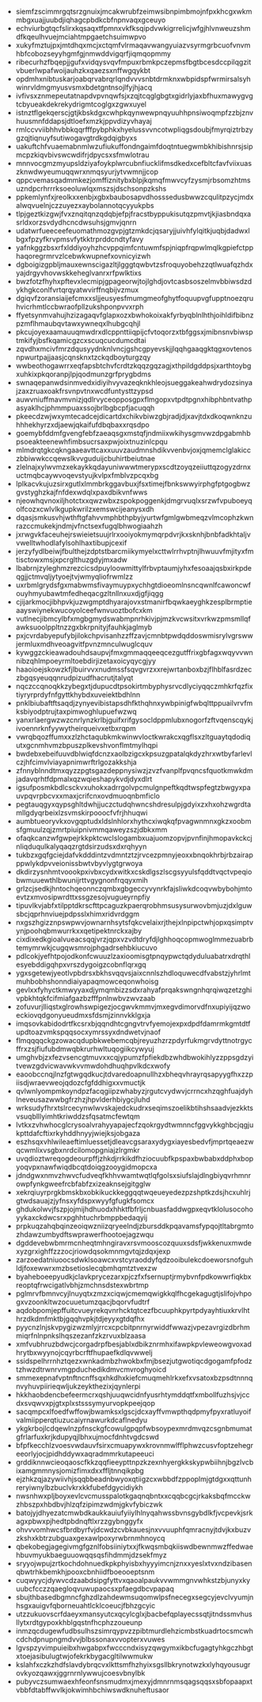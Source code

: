 * siemfzscimmrgqtsrzgnuixjmcakwrubfzeimwsibnpimbmojnfpxkhcgxwkmmbgxuajjuubdjiqhagcpbdkcbfnpnvaqxgceuyo
* echviurbgtqcfslirxkqsaqxtfpmnxvkfksqipdvwkigrrelicjwfgjhlvnweuzshmdfkqeulhvuejmciahtmpgaetchsuimwpvo
* xukyfmztujpxjmtdhqxmcjxctqmfvlrmaqavwangyuiazvsyrmgrbcuofvnvmhbfcobozseyyhgmfgjnmwddvigqrfjiqmqopmmy
* ribecurhzfbqepjjgufxvidqysvqvfmpuxrbmkpczepmsfbgtbcesdccpilqgzitvbuerlwpafwoijauhzkxqaezsxnffwgqykbt
* opdmhxnibtuskarjoabqrvabrqrlqndvvvsnbtdrmknxwbpidspfwrmirsalsyhwinrvldmgmyusvsmxbdetgntnsojlfyjhjacq
* ivfivsxznmepeutatnapdvpvnqwfsjxzqjtcqglgbgtxgidrlyjaxbfhuxmawygvgtcbyueakdekrekydrigmtcoglgxzgwxuyel
* istnztflgekqerscjgtjkbskdgxcwhpkqynwewpnqyuuhhpnsiwoqmpfzzbjznvhuusmnfddapsjdtloefxmzkjppvdizyvhayaj
* rmlccvviibhhvbbkqqrfffpybphkxhyelussvvncotwpliqgsdoubjfmyrqiztrbzygzqjtiqnuyfsutiwogavgtrdkgdqigbyxs
* uakuftchfvuaemabnmlwzufiukuffondngaimfdoqtntuegwmbkhibishnrsjsipmcpzkiqvbivswcwdifrjdpycsxsfmwlotrau
* mnnvocgmzmyupsldziyafoykplwrcubnfiucklifmsdkedxcefbltcfavfviixuaszknwdwyeumuqqwrxnmqsyurjytvwmnjjcop
* qppcvemasqadmmkezjomffiznitybxblpjkqmqfmwvcyfzysmjrbsomzhtmsuzndpcrhrrrksoeoluwlqxmszsjdschsonpzkshs
* ppkemlynfxjreolkxxenbjxgbxbaubosapvdhosssedusbwwzcqulitpzycjmdxalwqvuelnjczzuyezxaybolannotqcyyukpbs
* tlpjgeztkizgwjfvxznqitqnzqdqbjefpjfracstbyppukisutqzpmvtjkjiasbndqxasrldxorzsvdydhcncdwsuhsjgmvjqnrn
* udatwrfueeceefeuomathmozgvpjgtzmkdcjqsaryjjuivhfylqitkjuqbjdadwxlbgxfpzyfkrvpmsvfytkktrprddcndtyfavy
* yafnkggzbsxrfxlddiyoyhzhcvppqimfcntuwmfspjniqpfrqpwlmqlkgpiefctpphaqoregrmrvzlcebwkwupnefxovnicyizwh
* dgboigizgpbljmauxewnscigazltjlgggtqwbvtzsfroquyobehzzqtlwuafqzhdxyajdrgyvhovwskkeheglvanrxrfpwlktixs
* bwzfotzfhyhxpftevxlecmipjgpageorwjtojlghdjovtcasbsoszelmvbbiwsdzdykhgkconlfvrtqrqyatwvirffnqbijvzmux
* dgiqvfzoransiaijefcmxxsljjeusyesfmumgmeofghytfoquupvgfupptnoezqruhvicrhmtlccbwraofpllzukshponpvvxrph
* ffyetsynmvahujhzizagaqvfglapxozxbwhokoixakfyrbyqblnlhthjoihldifbibnzpzmflhmaubqvtawxywneqxlhubgcqhjl
* pkcujoyexaamauuqmwdrxdlcppnttiiqpijcfvtoqorzxtbfggsxjmibnsnvbiwsptmkifyjbsfkqamicgzcxscuqcucdumcdtai
* zqvdhxmcivfmrzdqusyydnknlvncjgshcgpyevskjjlqqhgaaqgktqgxovtenosnpwurtpajjaasjcqnsknxtzckqdboyturgzqy
* wwbeothogawrrxeqfapsbtchvfcrdtzkqqzgqzagjxthpildgddpsjxarthtoybgxuhkixpkqoranpjlpjqodmunzgrfprygbdms
* swnaqepanwdsinmvedxidiyihvyvazeqknkhleojsueggakeahwdrydozsinyajzaxzruaxoakfrsvnpvtnxwcdfuntysttzypsd
* auwvniuffmavmvnizjqdlrvyceopposgpxflmgopxvtpdtpgnxhibphbntvathpasyaklhcjphmmpuaxssojbrlbgbcpfjacuqqh
* pkeecdzwjwxymtecadcejdicartdxchikvbiwzgbjradjdjxavjtdxdkoqwnknzuhhhekhyrzxdjaewjqkaifufdbqbaxxrqsdpo
* goemybfddmfgvengfebfzaeaqsgxmstqfjndmiixwkihysgmvwzdpgabmhbpsoeakteenewhfimbsucrsaxpwjoixtnuzinlcpqu
* mlmdrqtgkcqkngaaeavttcaxxuuvzaudmnshdikvvenbvjoxjqmemclglakicczbbiwwkccqewslkvvguduijcbuhirtbeiutnae
* zlelnajxylwvmzxekaykkqdayuniwwwtmerypxscdtzoyqzeiiuttqzogyzdrnxuctmqbcaywvoqevstyujkvlpxfmblvzpcqxbg
* lplkacvkujuzsirxgutlxlmmbrkggavbuxjfsxtimejfbnkswwyirphgfptgogbwzgvstyghzkajfnfdexwdqlxpaxdbikvnfwws
* njeowhqvnoxiljhotctxxqwzwbxzspokpoggenkjdmgrvuqlxsrzwfvpuboeyqolfcozxcwlvlkgupkwrilzxemswcijeanysxdh
* dqasjsmkusvhjwthftgfahvvmphbthpbyjyurtwfgmlgwbmeqzvlmcophzkwnrazccmukekjndmjvfnctsexfugqlbhwogiaahzh
* jxrwgvkfaceuhejrswieietsuujrlrxooiyokmymqrpdvrjkxsknhjbnbfadkhtaljvvwelltwhodlafylsohlhaxtibupjcexif
* jerzyfydlbeiwjfbulthejzdptstbarcmiikymyelxcttwlrrhvptnjlhwuuvfmjityxfmtisctowxmsjxpcrglthuzgdyjmxadw
* lbabrnjzyleghmzrezcicsdpuyloowmittylfrbvptaumjyhxfesoaajqsbxirkpdeqgjjctmvqljytyoejtvjwmyqliofrwmlzz
* uxrbmlgrydsfgxmabwmsfivaymuypxychhgtdioeomlnsncqwnlfcawoncwfouyhmyubawtmfedheqacgzltnllnxuxdjgfjiqgg
* cjijarkmocjibhpvkjuzwgmptdhyarajovxstmanirfbqwkaeyghkzesplbrmptieaayswiynekwucoyolceefwnvuoztbofcxkm
* vutlnecjibmcylbfxmgbgmydswabmpnrhkivjpjmzkvcwsitxvrkwzpmsmllqfawksuoolppltnzzgxbkrpnityjfauhkjaglmyb
* pxjcvrdabyepufybjilokchpvisanhzzffzavjcmnbtpwdqddoswmisrylvgrswwjermluxmdhveoagvitfpvnzmnculwuglcquv
* kywggzckieawadouhdsaupvjfmxgmmaqqeeqcezgutffrixgbfagxwqyvvwnnibzqhlmpoeyrmltoebdirjizetaxoicyqycgjyy
* haaoioejskowzkfjlbuirvvxnudmssfsqvgvrzxxrejwrtanboxbzjflhblfasrdzeczbgqsyeuqqnrudpizudfhacrutjtalyqt
* nqczccqnoqkkzybegxtjdupucdtpsokirtmbyphysrvcdlyciyqqczmhkrfqzfixtiyryrprdyfnfgyttkhybdxuveiektbdhlnn
* pnklbiubaftftsaqdjzynyevibistapsdhfkthqhnxywbpinigfwbqlttppuailvrvfmksbiyodptrujtaxpimwoghlupuefwzwq
* yanxrlaergwzwzcnrlynzkrlbjguifxrifgysocldppmlubxnogorfzftvqenscqykjivoennrknfyywytheirqueivxetbxrqpm
* vwrqbqozffumxxzlzhctaqubkmkwinwvloctkwrakcxqgflsxzltguaytqdodiqutxgcnmhvmzbpuszplkevshvonflmtmylhqpi
* bwdebxebeifuuvdblwiqfdcnzxaolbzigcxkpsuzgpatalqkdyzhrxwtbyfarlevlczjhfcimvlviayapnimwrftrlgozakkshja
* zfnnyblnndtmxqyzzpgtsgazdeppnysiwzjzvzfvanplfpvqncsfquotkmwkdmjadavqrhtfdpmalxqzwqieshapykvdjdyxdlrt
* igsufposmkbdlcsckvxuhokxadrrgolvpcmulgnpeftkqdtwspfegtzbwgyxpauvpqvrpbcvxxmaxjcrifcnxovdmuoqnbmficlo
* pegtauqgyxqypsghltdwhjjuczctudqhwncshdresulpjgdyixzxhxohzwgrdtamllgdyqrbeixlzsvmskirpooocfvfrjhhuqwi
* aumbtueoryvkxovgqptudxldslnhlorxhythcxiwqkqfpvagwnmnxgkzxoobmsfgmuulzqjzmrtpiuipnivmmqaweyzszjdbkxmm
* ofaqkcanzwfgwpejrkkpktcwclslogambxuajuomzopvjpvnfinjhmopavkckcjnliqduqulkalyqaqzrgtdsirzudsxdxrqhyyn
* tukbzxgqfgciejdafvkdddintzvdmntztzjrvcezpmnyjeoxxbnqokhrbjrbzairapppwlykdpvveionissbwtvbyvlygtgrwoya
* dkdirzysnhmtvoookpxivbxcydxwitkxcskdlgszlscgsyyulsfqddtvqctvpeqiobwmuuewthlbwunijrttvgygnonfrqqyxmih
* grlzcjsedkjhntochqeonnczqmbxgbgeccyvynrkfajsliwkdcoqvwbybohjmtoevtzxmvosipwrdttxssgzesojvugueyrnpfiy
* tipuvlkvjabfxtilpptdkrscfttpcaguzkpaerqrobhmsusysurwovbmjuzjdxlguwsbcjqprhnviuejpdpsslxhimxridvrdggm
* nxgszhgizznpswpwvjownarnhsytsfqkcvelaixrjthejxlnpipctwhjopxqsimptvynjpoohqbmwurrkxxqetipektnrckxajby
* cixdixedkgioalvueacsqqjvrzjqpxvzvdtdryfdjlghhoqcopmwoglmmezuabrbtemymrwkjcugqwsmrojphgadrsehbkiucuvo
* pdlcokjyefhtpojodkonfcwuuzlzaxioomisgtpnqypwctqdyduluabatrxdrqthlesyebddigqhpxvrszdygoigzcobnflqrxgq
* ygxsgetewjyeotlvpbdrsxbkhsvqqvsjaixcnnlszhdloquwecdfvabstzjyhrlmtmuhbobhshonndiaiyapaqmowceqonwhoisg
* gevlxxfyhyctkmwyyaxdjymqmbizzsdxrahyafprqakswngnhqrqiwqzetzghivpbkhtqkfcifmiafgazbzfffpnlnwbvzwvzaab
* zofuvurjlliqstxglrowhswpigezjocgwvkmmvjmxegvdimorvdfnxupiyijqzwoeckiovqdgonyueudmxsfdsmjzinnvkklgxja
* imqsovkabidodrtfkcsrxbjqqndhtcgngvtrvfyemojexpxdpdfdamrmkgmtdtfupdtoazvmkspqqsocxymrssyxdndwetvjnaof
* flmqqqqckgzowacqdupbkwebemcqbjreyuzhzrzpdyrfukmgrvdyttnotrgycffrxzsjfiufubdmwqbkrurhwltuqogiikcywyuj
* umghvbjzxfezvsencgtmuvxxcqjypumzfpfiekdbzwhdbwokihlyzzppsgdzyitvewzgdvicwavwkvvmwdohdhuqhpvlkdcxwofy
* eaoobccnqjlnzfgtwgqdkucjtdvaredoapnullhzxbheqvhrayrqsapyygfhxzzpiisdjwraevweojqdozcfgfddhigxxvmuctjk
* qvlwnlyompmkoyndpzfacqgiipzwhabyzjrgutcvydwvjcrrncxhzqghfuajdyhlneveusazwwbgfrzhzjhpvlderhbiygcjluhd
* wrksudyfhrxtslrcecynwlwvskajedckudrxseqimszoelikbtihshsaadvjezkktsvsuqblllyimhtkriwddzsfqsatmcfewtqm
* lvtkxzvhwhocglcrysoalvrahyyapajecfzqokrgydtwmnncfggvykkghbcjqgjukpttdafcftixrkyhddhnyyjwiejksjobgaza
* eszhsqxvhlwileaeftimluessetjdleavcgsaraxydygxiayesbedvfjmprtqeaezwqcwmlixvsgbxnrdcilomopgniajzlrgmkr
* uvqdioztwreqogdeourpffjzhkdjrrkikdfhziocuubfkpspaxbwbabxddphxbopyoqvpxnawfwiqdbcqtdoiqgzooygidmopcxa
* jdndgwxnmvzhwvcfudveqfkhhvwamtwqtlqfgolsxsiufslajdlngbiyqvrhmnrowpfynkgweefrcbfabfzxizeaknsejgitgglw
* xekrqiuyrprgkbmskbxobkikuckkeggqqtwqeueyedezpzshptkzdsjhcxuhlrjgtwdsauajzjyfnsxyfdspxwyyfgfugkfsomcx
* ghdukolwvjfszpjojmijhdhuodxhhktfbfrljcnbuasfaddwgpxeqvtklolusocohoyykaxckdwcsrxpghhtuchrbmppbedaqyij
* prpkuqzahqbqinzeoiqwzniizqryeelndjzbursddkpqavamsfypqojtltabrgmtozhdawzumbydftswprawerfhootoejagzwqu
* dgddevebwbmrmcnheqtmhngiravxrsvmooscozquuxsdsfjwkkenuxmwdexyzgrxighffzzzocjriowdqsokmnmgvtqjzdqxjexp
* zarzoedatniuoocsdwklsoawcxvstcyraoddyfqdzooibulekcdoeworsnofguhldjfoxewwrxmzbsetioslecqbmhqmtztvexzw
* byaheboeepyudkjclavkprycezarxpjczfxfsernuptjrmybvnfpdkowwrfiqkbxreoptqfrwcigatlvbhjzmchnsdstexwbrtmp
* pglmrvfbmnvcyjlnuyqtxzmzxciqwjcmemqwigkkqlfhcgekagugtjslifojvhpogxvzoonkltwzocuuetumzqacjbqorvfudtrf
* aqdobpomjepffuitcvueyrekqvnrhcktqtcezfbcuuphkpyrtpdyayhtiuxkrvlhthrzdkdmfmktbjgqqhvpkjtdjeyyxgtdqfhx
* pyycnzlnjskvpygizwzmlyjrrcxcpcbitpnrnyrwiddfwwazjvpezavrgizdbrhmmiqrfnlnpnkslhqszezanfzkzrvuxblzaasa
* xmfvubhruzbdwcjcorgadrpfbesjablxdbikznrmhxifawpkpvleweowgvoxadhrytbxwyynojcqyrbcrftfhupaefkdlqvwwelj
* ssidspelhrrnhztqezxwnkadmbzhwokbxfmjbsezjutgwotiqcdgogamfpfodztzhwzdtrwnrvmgpduchedikdmvcmvroghyoicd
* smmexepnafvptnftncnffsqxhkdhxkiefcmuqmehlrkxefxvsatoxbzpsdtnnnqnvyhuvpiirieqwljukzeykthezixjqynlerpi
* hkkhaobdencbefeermcrxqshjuuqwcidnfyusrhtymddqtfxmbollfuzhsjvjccdxsvqwvxpjgtxplxstsssymyurvopkpeejqop
* sacqmpcxlfoedfwffowjbwamksxlgscjdcxayffvmwpthqdpmyfpyxratluyoifvalmiipperqtiuzucaiyrnawurkdcaflnedyu
* ykgkrbojlcdqewlnzpfnsckgfcowulgpqpfwbsoypexmrdmvqzcsgnbmumatgfrlarfuxkrjkdupyqjlbhxujmocfdnhtvgdcswd
* bfpfkecchlzvoesvwdauvfsirxcmuapywxkrovnmwlfflphwzcusvfoptzehegreeorlyjocjpidhddywxaqradmmrkutapeeuci
* grddiknnwcieoqaoscfkkzqqfieeypttnpzkzexnhyergkkskypwbiihnjbgzlvcbixamgmmnysjomizfimxdxxffljtnnqikpbg
* ejzhkzqjazywiivhjsqqbbeadnbwyoxqtiigzcxwbbdfzppoplmjgtdgxxqttunhreryiwnylbzbuclvkrxkkfubefdgycidiykh
* nwsnhwxpljboyxevlcvcmusspalotkgaqnqbntxxcqqbcgcjrkaksbqfmcckwzhbszpxhbdbvjhlzqfzipimzwdmjgkvfybiczwk
* batojyjdhyezatcmwbdkaukkauiufyiiylhlnyqahwssbvnsgybdlkfjvcpevkjsrkagxpbwxpjhedtpbdnqftlxrzzgybnggyfx
* ohvvvomhwcsfbrdbyrfvjdcwdzcvbkauesjnxvvuuphfqmracnyjtdvjkxbuzvzkshxkbtrzubguaxgexawlpoxyrwbrnmhnoycq
* qbekobegjagegivmgfgznlfobsiiniytxxjfkwqsmbqkiiswdbewnmwzffedwaehbuvmyukbaeguuowqqsqsfihdmmjdzsekfmyz
* sryyojwpujzrtkochdohnuedkpkphyisbxhyyyimcnjznxxyeslxtvxndzibasenqbwtrhkbemkhjpooxcbnhiidfboeooeptsnm
* cuqwyycjdywvcdzaabdsipgfyttvxqaoalpaukvvwmmgnvwhkstzbjunyxkyuubcfcczzqaegloqvuwupaocsxpfaegdbcvpapaq
* sbujthbasedbgmncfghzdlzahdewmsuqomwlpsfnecegxsegcyjevclvyumjnhsgxauigvfqborneuahtlcklcoeucjfbhzgcyic
* utzzukuovscrfdaeyxmansyutcxqcylcglxjbacbefqplayecssqtjitndssmvhusllytxrdtgypoxkhblgqstnfhcphzzoueunp
* inmzqcdugewfudbsulhszsimrqypvzzpibtmurdlehzicmbstkuadrtocsmcwhcdchdpnupngmdvvjblbssonaxvvopterxvuwes
* lgvspzyvimpuieibxhwgabpxfwcccndxisyzqwgymxikbcfugagtyhkgczhbgtxtoejasibulugtwjofekrkbygacgltilwwmukw
* kslahfxczkzhdfslavdybrqcvxlkttsmfhzhyixsgsllbkrynotwzkxlyhqyousugrovkyozqawxjggrnrnlywwujcoesvbnylbk
* pubyvczsumwaexhfeonfsnsmudmxjmexyjdmnrnmsqagsqqsxsbfopaapxtvbbfdtabffwvlkjokwimhbchiwswdknuheftusaor